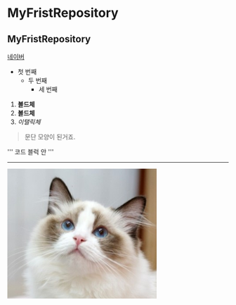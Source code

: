 # MyFristRepository
## MyFristRepository

[네이버](https://naver.com)

   - 첫 번째
     - 두 번째
       - 세 번째
    
1. **볼드체**
2. __볼드체__
3. *이탤릭체*

>문단 모양이 된거죠.
>

'''
코드 블럭 안
'''
* * *

<img width="" height="" src=" ./png/고양이.jpg"></img>




